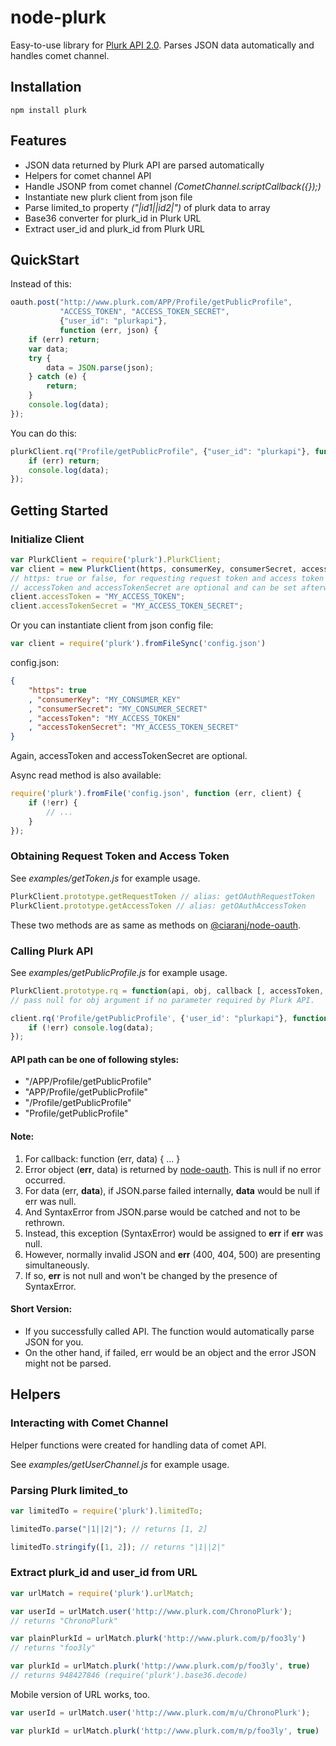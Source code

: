 # node-plurk #

Easy-to-use library for [Plurk API 2.0][API]. Parses JSON data automatically and handles comet channel.

## Installation ##

    npm install plurk

## Features ##

 - JSON data returned by Plurk API are parsed automatically
 - Helpers for comet channel API
 - Handle JSONP from comet channel *(CometChannel.scriptCallback({});)*
 - Instantiate new plurk client from json file
 - Parse limited_to property *("|id1||id2|")* of plurk data to array
 - Base36 converter for plurk_id in Plurk URL
 - Extract user\_id and plurk\_id from Plurk URL

## QuickStart ##

Instead of this:

```javascript
oauth.post("http://www.plurk.com/APP/Profile/getPublicProfile",
           "ACCESS_TOKEN", "ACCESS_TOKEN_SECRET",
           {"user_id": "plurkapi"},
           function (err, json) {
    if (err) return;
    var data;
    try {
        data = JSON.parse(json);
    } catch (e) {
        return;
    }
    console.log(data);
});
```

You can do this:

```javascript
plurkClient.rq("Profile/getPublicProfile", {"user_id": "plurkapi"}, function (err, data) {
    if (err) return;
    console.log(data);
});
```

## Getting Started ##

### Initialize Client ###

```javascript
var PlurkClient = require('plurk').PlurkClient;
var client = new PlurkClient(https, consumerKey, consumerSecret, accessToken, accessTokenSecret);
// https: true or false, for requesting request token and access token
// accessToken and accessTokenSecret are optional and can be set afterward.
client.accessToken = "MY_ACCESS_TOKEN";
client.accessTokenSecret = "MY_ACCESS_TOKEN_SECRET";
```

Or you can instantiate client from json config file:

```javascript
var client = require('plurk').fromFileSync('config.json')
```

config.json:

```json
{
    "https": true
    , "consumerKey": "MY_CONSUMER_KEY"
    , "consumerSecret": "MY_CONSUMER_SECRET"
    , "accessToken": "MY_ACCESS_TOKEN"
    , "accessTokenSecret": "MY_ACCESS_TOKEN_SECRET"
}
```

Again, accessToken and accessTokenSecret are optional.

Async read method is also available:

```javascript
require('plurk').fromFile('config.json', function (err, client) {
	if (!err) {
		// ...
	}
});
```

### Obtaining Request Token and Access Token ###

See *examples/getToken.js* for example usage.

```javascript
PlurkClient.prototype.getRequestToken // alias: getOAuthRequestToken
PlurkClient.prototype.getAccessToken // alias: getOAuthAccessToken
```

These two methods are as same as methods on [@ciaranj/node-oauth][oauth].

### Calling Plurk API ###

See *examples/getPublicProfile.js* for example usage.

```javascript
PlurkClient.prototype.rq = function(api, obj, callback [, accessToken, accessTokenSecret])
// pass null for obj argument if no parameter required by Plurk API.
```

```javascript
client.rq('Profile/getPublicProfile', {'user_id': "plurkapi"}, function(err, data) {
	if (!err) console.log(data);
});
```

#### API path can be one of following styles: ####

 - "/APP/Profile/getPublicProfile"
 - "APP/Profile/getPublicProfile"
 - "/Profile/getPublicProfile"
 - "Profile/getPublicProfile"

#### Note: #####

 1. For callback: function (err, data) { ... }
 2. Error object (**err**, data) is returned by [node-oauth][oauth]. This is null if no error occurred.
 3. For data (err, **data**), if JSON.parse failed internally, **data** would be null if err was null.
 4. And SyntaxError from JSON.parse would be catched and not to be rethrown.
 5. Instead, this exception (SyntaxError) would be assigned to **err** if **err** was null.
 6. However, normally invalid JSON and **err** (400, 404, 500) are presenting simultaneously.
 7. If so, **err** is not null and won't be changed by the presence of SyntaxError.

#### Short Version: ####

 - If you successfully called API. The function would automatically parse JSON for you.
 - On the other hand, if failed, err would be an object and the error JSON might not be parsed.

## Helpers ##

### Interacting with Comet Channel ###

Helper functions were created for handling data of comet API.

See *examples/getUserChannel.js* for example usage.

### Parsing Plurk limited_to ###

```javascript
var limitedTo = require('plurk').limitedTo;

limitedTo.parse("|1||2|"); // returns [1, 2]

limitedTo.stringify([1, 2]); // returns "|1||2|"
```

### Extract plurk\_id and user\_id from URL ###

```javascript
var urlMatch = require('plurk').urlMatch;

var userId = urlMatch.user('http://www.plurk.com/ChronoPlurk');
// returns "ChronoPlurk"

var plainPlurkId = urlMatch.plurk('http://www.plurk.com/p/foo3ly')
// returns "foo3ly"

var plurkId = urlMatch.plurk('http://www.plurk.com/p/foo3ly', true)
// returns 948427846 (require('plurk').base36.decode)
```

Mobile version of URL works, too.

```javascript
var userId = urlMatch.user('http://www.plurk.com/m/u/ChronoPlurk');

var plurkId = urlMatch.plurk('http://www.plurk.com/m/p/foo3ly', true)
```

[API]: http://www.plurk.com/API
[oauth]: https://github.com/ciaranj/node-oauth
